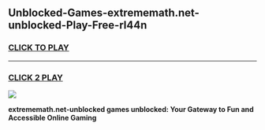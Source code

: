 
## Unblocked-Games-extrememath.net-unblocked-Play-Free-rl44n
<h3>
<a href="https://premium76.site?title=extrememath.net-unblocked&ref=19M">CLICK TO PLAY</a></h3>
<hr>

<h3>
<a href="https://premium76.site?title=extrememath.net-unblocked&ref=19M">CLICK 2 PLAY</a>
  
</h3>

<a href="https://premium76.site?title=extrememath.net-unblocked&ref=19M"><img src="https://clearcache.store/games.png"></a>


**extrememath.net-unblocked games unblocked: Your Gateway to Fun and Accessible Online Gaming**
